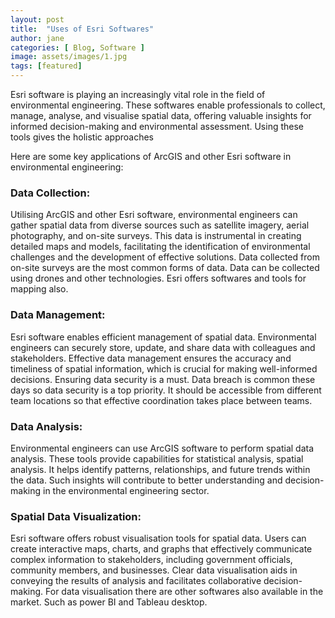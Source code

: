 ```yaml
---
layout: post
title:  "Uses of Esri Softwares"
author: jane
categories: [ Blog, Software ]
image: assets/images/1.jpg
tags: [featured]
---
```

Esri software is playing an increasingly vital role in the field of environmental engineering. These softwares enable professionals to collect, manage, analyse, and visualise spatial data, offering valuable insights for informed decision-making and environmental assessment. Using these tools gives the holistic approaches 

Here are some key applications of ArcGIS and other Esri software in environmental engineering:

### Data Collection: 
Utilising ArcGIS and other Esri software, environmental engineers can gather spatial data from diverse sources such as satellite imagery, aerial photography, and on-site surveys. This data is instrumental in creating detailed maps and models, facilitating the identification of environmental challenges and the development of effective solutions. Data collected from on-site surveys are the most common forms of data. Data can be collected using drones and other technologies. Esri offers softwares and tools for mapping also.

### Data Management: 
Esri software enables efficient management of spatial data. Environmental engineers can securely store, update, and share data with colleagues and stakeholders. Effective data management ensures the accuracy and timeliness of spatial information, which is crucial for making well-informed decisions. Ensuring data security is a must. Data breach is common these days so data security is a top priority. It should be accessible from different team locations so that effective coordination takes place between teams.

### Data Analysis: 
Environmental engineers can use ArcGIS software to perform spatial data analysis. These tools provide capabilities for statistical analysis, spatial analysis. It helps identify patterns, relationships, and future trends within the data. Such insights will contribute to better understanding and decision-making in the environmental engineering sector.

### Spatial Data Visualization: 
Esri software offers robust visualisation tools for spatial data. Users can create interactive maps, charts, and graphs that effectively communicate complex information to stakeholders, including government officials, community members, and businesses. Clear data visualisation aids in conveying the results of analysis and facilitates collaborative decision-making.
For data visualisation there are other softwares also available in the market. Such as power BI and Tableau desktop.

